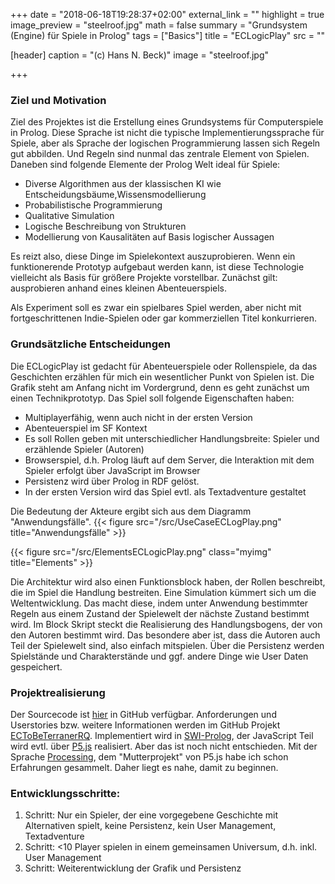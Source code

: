 +++
date = "2018-06-18T19:28:37+02:00"
external_link = ""
highlight = true
image_preview = "steelroof.jpg"
math = false
summary = "Grundsystem (Engine) für Spiele in Prolog"
tags = ["Basics"]
title = "ECLogicPlay"
src = ""

[header]
  caption = "(c) Hans N. Beck)"
  image = "steelroof.jpg"

+++

### Ziel und Motivation

Ziel des Projektes ist die Erstellung eines Grundsystems für Computerspiele in Prolog. Diese Sprache ist nicht die typische Implementierungssprache für Spiele, aber als Sprache der logischen Programmierung lassen sich Regeln gut abbilden. Und Regeln sind nunmal das zentrale Element von Spielen. Daneben sind folgende Elemente der Prolog Welt ideal für Spiele: 

*  Diverse Algorithmen aus der klassischen KI wie Entscheidungsbäume,Wissensmodellierung
*  Probabilistische Programmierung 
*  Qualitative Simulation
*  Logische Beschreibung von Strukturen
*  Modellierung von Kausalitäten auf Basis logischer Aussagen

Es reizt also, diese Dinge im Spielekontext auszuprobieren. Wenn ein funktionerende Prototyp aufgebaut werden kann, ist diese Technologie vielleicht als Basis für größere Projekte vorstellbar. Zunächst gilt: ausprobieren anhand eines kleinen Abenteuerspiels.

Als Experiment soll es zwar ein spielbares Spiel werden, aber nicht mit fortgeschrittenen Indie-Spielen oder gar kommerziellen Titel konkurrieren. 

### Grundsätzliche Entscheidungen

Die ECLogicPlay ist gedacht für Abenteuerspiele oder Rollenspiele, da das Geschichten erzählen für mich ein wesentlicher Punkt von Spielen ist. Die Grafik steht am Anfang nicht im Vordergrund, denn es geht zunächst um einen Technikprototyp. Das Spiel soll folgende Eigenschaften haben: 


*  Multiplayerfähig, wenn auch nicht in der ersten Version
*  Abenteuerspiel im SF Kontext
*  Es soll Rollen geben mit unterschiedlicher Handlungsbreite: Spieler und erzählende Spieler (Autoren)
*  Browserspiel, d.h. Prolog läuft auf dem Server, die Interaktion mit dem Spieler erfolgt über JavaScript im Browser
* Persistenz wird über Prolog in RDF gelöst.
* In der ersten Version wird das Spiel evtl. als Textadventure gestaltet

Die Bedeutung der Akteure ergibt sich aus dem Diagramm "Anwendungsfälle".
{{< figure src="/src/UseCaseECLogPlay.png" title="Anwendungsfälle" >}}

{{< figure src="/src/ElementsECLogicPlay.png" class="myimg" title="Elements" >}}

Die Architektur wird also einen Funktionsblock haben, der Rollen beschreibt, die im Spiel die Handlung bestreiten. Eine Simulation kümmert sich um die Weltentwicklung. Das macht diese, indem unter Anwendung bestimmter Regeln aus einem Zustand der Spielewelt der nächste Zustand bestimmt wird. Im Block Skript steckt die Realisierung des Handlungsbogens, der von den Autoren bestimmt wird. Das besondere aber ist, dass die Autoren auch Teil der Spielewelt sind, also einfach mitspielen. Über die Persistenz werden Spielstände und Charakterstände und ggf. andere Dinge wie User Daten gespeichert.



### Projektrealisierung

Der Sourcecode ist [hier](https://github.com/hnbeck/ECToBeTerraner.git) in GitHub verfügbar. Anforderungen und Userstories bzw. weitere Informationen werden im GitHub Projekt [ECToBeTerranerRQ](https://github.com/hnbeck/ECToBeTerranerRQ). Implementiert wird in [SWI-Prolog](http://www.swi-prolog.org), der JavaScript Teil wird evtl. über [P5.js](https://p5js.org/) realisiert. Aber das ist noch nicht entschieden. Mit der Sprache [Processing](http://www.processing.org), dem "Mutterprojekt" von P5.js habe ich schon Erfahrungen gesammelt. Daher liegt es nahe, damit zu beginnen.

### Entwicklungsschritte:

1.  Schritt: Nur ein Spieler, der eine vorgegebene Geschichte mit Alternativen spielt, keine Persistenz, kein User Management, Textadventure
2.  Schritt: <10 Player spielen in einem gemeinsamen Universum, d.h. inkl. User Management
3.  Schritt: Weiterentwicklung der Grafik und Persistenz

